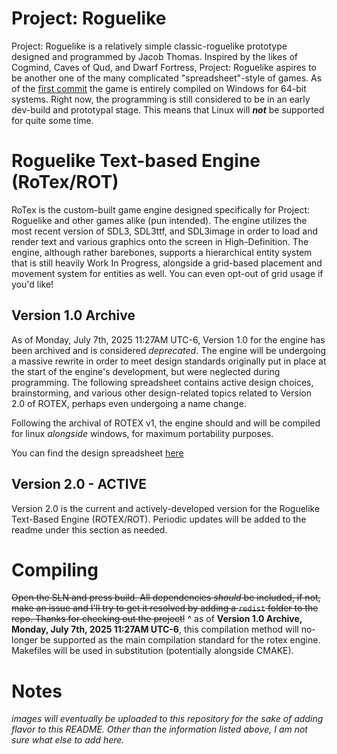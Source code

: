 # Project: Roguelike
Project: Roguelike is a relatively simple classic-roguelike prototype designed and programmed by Jacob Thomas. Inspired by the likes of Cogmind, Caves of Qud, and Dwarf Fortress, Project: Roguelike aspires to be another one of the many complicated "spreadsheet"-style of games.
As of the [first commit](https://github.com/jaythom2723/Project-Roguelike/commit/61038cfb1929a1a146e1560ab1487df37aec1088) the game is entirely compiled on Windows for 64-bit systems. Right now, the programming is still considered to be in an early dev-build and prototypal stage. This means that Linux will ***not*** be supported for quite some time.

# Roguelike Text-based Engine (RoTex/ROT)
RoTex is the custom-built game engine designed specifically for Project: Roguelike and other games alike (pun intended). The engine utilizes the most recent version of SDL3, SDL3ttf, and SDL3image in order to load and render text and various graphics onto the screen in High-Definition.
The engine, although rather barebones, supports a hierarchical entity system that is still heavily Work In Progress, alongside a grid-based placement and movement system for entities as well. You can even opt-out of grid usage if you'd like!

## Version 1.0 Archive
As of Monday, July 7th, 2025 11:27AM UTC-6, Version 1.0 for the engine has been archived and is considered *deprecated*. The engine will be undergoing a massive rewrite in order to meet design standards originally put in place at the start of the engine's development, but were neglected during programming. The following spreadsheet contains active design choices, brainstorming, and various other design-related topics related to Version 2.0 of ROTEX, perhaps even undergoing a name change.

Following the archival of ROTEX v1, the engine should and will be compiled for linux *alongside* windows, for maximum portability purposes.

You can find the design spreadsheet [here](https://docs.google.com/spreadsheets/d/1Rv2bZHbDGYM2H6CBl9pF2B9HfRL5sjF3i0Gswf3lkiM/edit?usp=sharing)

## Version 2.0 - ACTIVE
Version 2.0 is the current and actively-developed version for the Roguelike Text-Based Engine (ROTEX/ROT). Periodic updates will be added to the readme under this section as needed.

# Compiling
~~Open the SLN and press build. All dependencies *should* be included, if not, make an issue and I'll try to get it resolved by adding a `redist` folder to the repo. Thanks for checking out the project!~~
^ as of **Version 1.0 Archive, Monday, July 7th, 2025 11:27AM UTC-6**, this compilation method will no-longer be supported as the main compilation standard for the rotex engine. Makefiles will be used in substitution (potentially alongside CMAKE).

# Notes
*images will eventually be uploaded to this repository for the sake of adding flavor to this README. Other than the information listed above, I am not sure what else to add here.*
